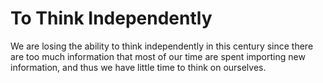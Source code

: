 # To Think Independently

We are losing the ability to think independently in this century since there are too much information that most of our time are spent importing new information, and thus we have little time to think on ourselves.
